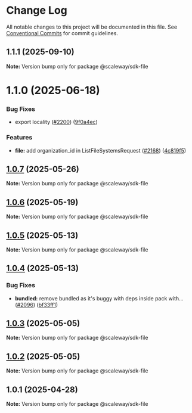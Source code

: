 # Change Log

All notable changes to this project will be documented in this file.
See [Conventional Commits](https://conventionalcommits.org) for commit guidelines.

## 1.1.1 (2025-09-10)

**Note:** Version bump only for package @scaleway/sdk-file

# 1.1.0 (2025-06-18)

### Bug Fixes

- export locality ([#2200](https://github.com/scaleway/scaleway-sdk-js/issues/2200)) ([9f0a4ec](https://github.com/scaleway/scaleway-sdk-js/commit/9f0a4ec19e377cd90c5829604467c09a2088a38c))

### Features

- **file:** add organization_id in ListFileSystemsRequest ([#2168](https://github.com/scaleway/scaleway-sdk-js/issues/2168)) ([4c819f5](https://github.com/scaleway/scaleway-sdk-js/commit/4c819f50911c05a8a95a57e796c77159abdaa05b))

## [1.0.7](https://github.com/scaleway/scaleway-sdk-js/compare/@scaleway/sdk-file@1.0.6...@scaleway/sdk-file@1.0.7) (2025-05-26)

**Note:** Version bump only for package @scaleway/sdk-file

## [1.0.6](https://github.com/scaleway/scaleway-sdk-js/compare/@scaleway/sdk-file@1.0.5...@scaleway/sdk-file@1.0.6) (2025-05-19)

**Note:** Version bump only for package @scaleway/sdk-file

## [1.0.5](https://github.com/scaleway/scaleway-sdk-js/compare/@scaleway/sdk-file@1.0.4...@scaleway/sdk-file@1.0.5) (2025-05-13)

**Note:** Version bump only for package @scaleway/sdk-file

## [1.0.4](https://github.com/scaleway/scaleway-sdk-js/compare/@scaleway/sdk-file@1.0.1...@scaleway/sdk-file@1.0.4) (2025-05-13)

### Bug Fixes

- **bundled:** remove bundled as it's buggy with deps inside pack with… ([#2096](https://github.com/scaleway/scaleway-sdk-js/issues/2096)) ([bf33ff1](https://github.com/scaleway/scaleway-sdk-js/commit/bf33ff1f9cdd951add94817dac27239c86ef5437))

## [1.0.3](https://github.com/scaleway/scaleway-sdk-js/compare/@scaleway/sdk-file@1.0.1...@scaleway/sdk-file@1.0.3) (2025-05-05)

**Note:** Version bump only for package @scaleway/sdk-file

## [1.0.2](https://github.com/scaleway/scaleway-sdk-js/compare/@scaleway/sdk-file@1.0.1...@scaleway/sdk-file@1.0.2) (2025-05-05)

**Note:** Version bump only for package @scaleway/sdk-file

## 1.0.1 (2025-04-28)

**Note:** Version bump only for package @scaleway/sdk-file

